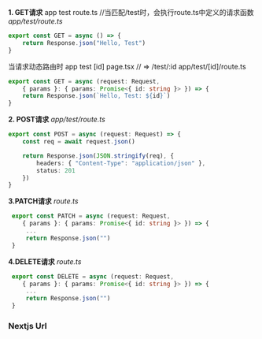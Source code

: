 **1. GET请求**
app
	test
		route.ts   //当匹配/test时，会执行route.ts中定义的请求函数
*app/test/route.ts*
```ts
export const GET = async () => {
	return Response.json("Hello, Test")
}
```
当请求动态路由时
app 
	test
		[id]
			page.tsx  // => /test/:id
app/test/[id]/route.ts
```ts
export const GET = async (request: Request, 
	{ params }: { params: Promise<{ id: string }> }) => {
	return Response.json(`Hello, Test: ${id}`)
}
```
**2. POST请求**
*app/test/route.ts*
```ts
export const POST = async (request: Request) => {
	const req = await request.json()

	return Response.json(JSON.stringify(req), {
		headers: { "Content-Type": "application/json" },
		status: 201
	})
}
```
**3.PATCH请求**
*route.ts*
```ts
 export const PATCH = async (request: Request, 
	{ params }: { params: Promise<{ id: string }> }) => {
	 ...
	 return Response.json("")
 } 
```
**4.DELETE请求**
*route.ts*
```ts
 export const DELETE = async (request: Request, 
	{ params }: { params: Promise<{ id: string }> }) => {
	 ...
	 return Response.json("")
 } 
```
### Nextjs Url